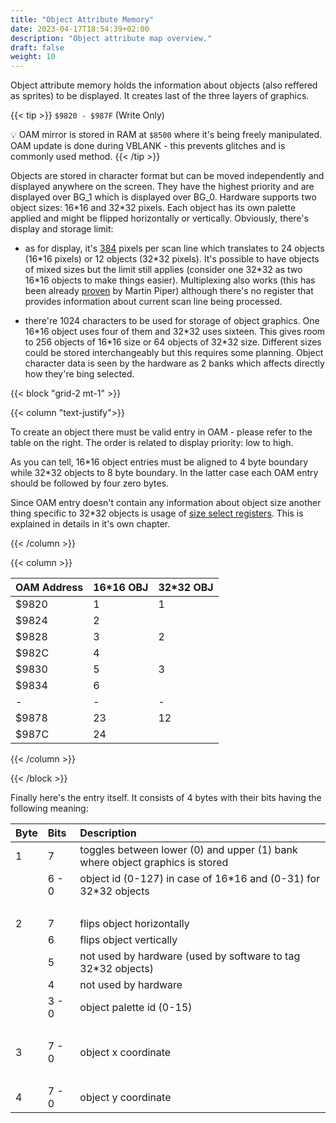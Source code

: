 ```yaml
---
title: "Object Attribute Memory"
date: 2023-04-17T18:54:39+02:00
description: "Object attribute map overview."
draft: false
weight: 10
---
```


Object attribute memory holds the information about objects (also reffered as sprites) to be displayed. It creates last of the three layers of graphics.

<!--more-->

{{< tip >}}
`$9820 - $987F` (Write Only)

:bulb:
OAM mirror is stored in RAM at `$8500` where it's being freely manipulated. OAM update is done during VBLANK - this prevents glitches and is commonly used method. 
{{< /tip >}}

Objects are stored in character format but can be moved independently and displayed anywhere on the screen. 
They have the highest priority and are displayed over BG_1 which is displayed over BG_0.
Hardware supports two object sizes: 16\*16 and 32\*32 pixels.
Each object has its own palette applied and might be flipped horizontally or vertically.
Obviously, there's display and storage limit:

- as for display, it's [384][1] pixels per scan line which translates to 24 objects (16\*16 pixels) or 12 objects (32\*32 pixels).
It's possible to have objects of mixed sizes but the limit still applies (consider one 32\*32 as two 16\*16 objects to make things easier).
Multiplexing also works (this has been already [proven][2] by Martin Piper) although there's no register that provides information about current scan line being processed.

- there're 1024 characters to be used for storage of object graphics. One 16\*16 object uses four of them and 32\*32 uses sixteen. This gives room to 256 objects of 16\*16
size or 64 objects of 32\*32 size. Different sizes could be stored interchangeably but this requires some planning. Object character data is seen by the hardware as 2 banks
which affects directly how they're bing selected.

{{< block "grid-2 mt-1" >}}

{{< column "text-justify">}}

To create an object there must be valid entry in OAM - please refer to the table on the right. The order is related to display priority: low to high.

As you can tell, 16\*16 object entries must be aligned to 4 byte boundary while 32\*32 objects to 8 byte boundary.
In the latter case each OAM entry should be followed by four zero bytes. 

Since OAM entry doesn't contain any information about object size another thing specific to 32\*32 objects is usage of [size select registers](../object_select/). 
This is explained in details in it's own chapter.

{{< /column >}}

{{< column >}}

| OAM Address | 16\*16 OBJ | 32\*32 OBJ |
|:--------|:-----------|:-----------|
| $9820   |  1 |  1 |
| $9824   |  2 |    |
| $9828   |  3 |  2 |
| $982C   |  4 |    |
| $9830   |  5 |  3 |
| $9834   |  6 |    |
|   -     |  - |  - |
| $9878   | 23 | 12 |
| $987C   | 24 |    |

{{< /column >}}

{{< /block >}}


Finally here's the entry itself. It consists of 4 bytes with their bits having the following meaning:

| Byte | Bits  | Description                                                                  |
|:-----|:------|:-----------------------------------------------------------------------------|
| 1    | 7     | toggles between lower (0) and upper (1) bank where object graphics is stored |
|      | 6 - 0 | object id (0-127) in case of 16\*16 and (0-31) for 32\*32 objects            |
|      |       | &nbsp;                                                                       |
| 2    | 7     | flips object horizontally                                                    |
|      | 6     | flips object vertically                                                      |
|      | 5     | not used by hardware (used by software to tag 32\*32 objects)                |
|      | 4     | not used by hardware                                                         |
|      | 3 - 0 | object palette id (0-15)                                                     |
|      |       | &nbsp;                                                                       |
| 3    | 7 - 0 | object x coordinate                                                          |
|      |       | &nbsp;                                                                       |
| 4    | 7 - 0 | object y coordinate                                                          |


[1]: https://github.com/martinpiper/BombJack/issues/6#issuecomment-1521667462
[2]: https://youtu.be/vDuSqMVrGko?t=187
